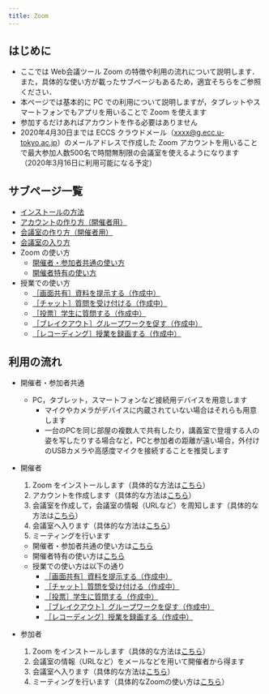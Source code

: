 ```yaml
---
title: Zoom
---
```


## はじめに

* ここでは Web会議ツール Zoom の特徴や利用の流れについて説明します．また，具体的な使い方が載ったサブページもあるため，適宜そちらをご参照ください．
* 本ページでは基本的に PC での利用について説明しますが，タブレットやスマートフォンでもアプリを用いることで Zoom を使えます
* 参加するだけあればアカウントを作る必要はありません
* 2020年4月30日までは ECCS クラウドメール（xxxx@g.ecc.u-tokyo.ac.jp）のメールアドレスで作成した Zoom アカウントを用いることで最大参加人数500名で時間無制限の会議室を使えるようになります（2020年3月16日に利用可能になる予定）


## サブページ一覧
* <a href="install" target="">インストールの方法<a/>  
* <a href="create_account" target="">アカウントの作り方（開催者用）<a/>  
* <a href="create_room" target="">会議室の作り方（開催者用）<a/>  
* <a href="join" target="">会議室の入り方<a/>  
* Zoom の使い方
  * <a href="how_to_use" target="">開催者・参加者共通の使い方<a/>  
  * <a href="how_to_use_host" target="">開催者特有の使い方<a/>  
* 授業での使い方  
  * <a href="classroom_screen_sharing" target="">［画面共有］資料を提示する（作成中）<a/>  
  * <a href="classroom_chat" target="">［チャット］質問を受け付ける（作成中）<a/>  
  * <a href="classroom_poll" target="">［投票］学生に質問する（作成中）<a/>  
  * <a href="classroom_breakout" target="">［ブレイクアウト］グループワークを促す（作成中）<a/>  
  * <a href="classroom_record" target="">［レコーディング］授業を録画する（作成中）<a/>  


## 利用の流れ

* 開催者・参加者共通  
  * PC，タブレット，スマートフォンなど接続用デバイスを用意します
    * マイクやカメラがデバイスに内蔵されていない場合はそれらも用意します
    * 一台のPCを同じ部屋の複数人で共有したり，講義室で登壇する人の姿を写したりする場合など，PCと参加者の距離が遠い場合，外付けのUSBカメラや高感度マイクを接続することを推奨します  
	  
  
* 開催者
  1. Zoom をインストールします（具体的な方法は<a href="install" target="">こちら</a>）  
  1. アカウントを作成します（具体的な方法は<a href="create_account" target="">こちら</a>）
  1. 会議室を作成して，会議室の情報（URLなど）を周知します（具体的な方法は<a href="create_room" target="">こちら</a>）
  1. 会議室へ入ります（具体的な方法は<a href="join" target="">こちら</a>）
  1. ミーティングを行います
    * 開催者・参加者共通の使い方は<a href="how_to_use" target="">こちら</a>
	* 開催者特有の使い方は<a href="how_to_use_host" target="">こちら</a>
	* 授業での使い方は以下の通り
      * <a href="classroom_screen_sharing" target="">［画面共有］資料を提示する（作成中）<a/>  
      * <a href="classroom_chat" target="">［チャット］質問を受け付ける（作成中）<a/>  
      * <a href="classroom_poll" target="">［投票］学生に質問する（作成中）<a/>  
      * <a href="classroom_breakout" target="">［ブレイクアウト］グループワークを促す（作成中）<a/>  
      * <a href="classroom_record" target="">［レコーディング］授業を録画する（作成中）<a/>  
  
* 参加者
  1. Zoom をインストールします（具体的な方法は<a href="install" target="">こちら</a>）  
  1. 会議室の情報（URLなど）をメールなどを用いて開催者から得ます
  1. 会議室へ入ります（具体的な方法は<a href="join" target="">こちら</a>）
  1. ミーティングを行います（具体的なZoomの使い方は<a href="how_to_use" target="">こちら</a>）
